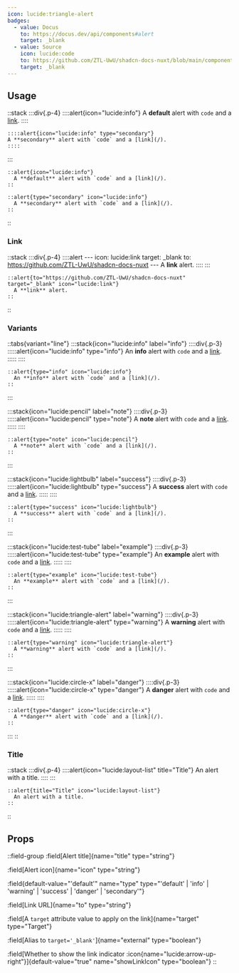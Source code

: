 ```yaml
---
icon: lucide:triangle-alert
badges:
  - value: Docus
    to: https://docus.dev/api/components#alert
    target: _blank
  - value: Source
    icon: lucide:code
    to: https://github.com/ZTL-UwU/shadcn-docs-nuxt/blob/main/components/content/Alert.vue
    target: _blank
---
```


## Usage

::stack
  :::div{.p-4}
    ::::alert{icon="lucide:info"}
    A **default** alert with `code` and a [link](/).
    ::::
  
    ::::alert{icon="lucide:info" type="secondary"}
    A **secondary** alert with `code` and a [link](/).
    ::::
  :::

```mdc
::alert{icon="lucide:info"}
  A **default** alert with `code` and a [link](/).
::

::alert{type="secondary" icon="lucide:info"}
  A **secondary** alert with `code` and a [link](/).
::
```
::

### Link

::stack
  :::div{.p-4}
    ::::alert
    ---
    icon: lucide:link
    target: _blank
    to: https://github.com/ZTL-UwU/shadcn-docs-nuxt
    ---
    A **link** alert.
    ::::
  :::

```mdc
::alert{to="https://github.com/ZTL-UwU/shadcn-docs-nuxt" target="_blank" icon="lucide:link"}
  A **link** alert.
::
```
::

### Variants

::tabs{variant="line"}
  :::stack{icon="lucide:info" label="info"}
    ::::div{.p-3}
      :::::alert{icon="lucide:info" type="info"}
      An **info** alert with `code` and a [link](/).
      :::::
    ::::
  
  ```mdc
  ::alert{type="info" icon="lucide:info"}
    An **info** alert with `code` and a [link](/).
  ::
  ```
  :::

  :::stack{icon="lucide:pencil" label="note"}
    ::::div{.p-3}
      :::::alert{icon="lucide:pencil" type="note"}
      A **note** alert with `code` and a [link](/).
      :::::
    ::::
  
  ```mdc
  ::alert{type="note" icon="lucide:pencil"}
    A **note** alert with `code` and a [link](/).
  ::
  ```
  :::

  :::stack{icon="lucide:lightbulb" label="success"}
    ::::div{.p-3}
      :::::alert{icon="lucide:lightbulb" type="success"}
      A **success** alert with `code` and a [link](/).
      :::::
    ::::
  
  ```mdc
  ::alert{type="success" icon="lucide:lightbulb"}
    A **success** alert with `code` and a [link](/).
  ::
  ```
  :::

  :::stack{icon="lucide:test-tube" label="example"}
    ::::div{.p-3}
      :::::alert{icon="lucide:test-tube" type="example"}
      An **example** alert with `code` and a [link](/).
      :::::
    ::::
  
  ```mdc
  ::alert{type="example" icon="lucide:test-tube"}
    An **example** alert with `code` and a [link](/).
  ::
  ```
  :::

  :::stack{icon="lucide:triangle-alert" label="warning"}
    ::::div{.p-3}
      :::::alert{icon="lucide:triangle-alert" type="warning"}
      A **warning** alert with `code` and a [link](/).
      :::::
    ::::
  
  ```mdc
  ::alert{type="warning" icon="lucide:triangle-alert"}
    A **warning** alert with `code` and a [link](/).
  ::
  ```
  :::

  :::stack{icon="lucide:circle-x" label="danger"}
    ::::div{.p-3}
      :::::alert{icon="lucide:circle-x" type="danger"}
      A **danger** alert with `code` and a [link](/).
      :::::
    ::::
  
  ```mdc
  ::alert{type="danger" icon="lucide:circle-x"}
    A **danger** alert with `code` and a [link](/).
  ::
  ```
  :::
::

### Title

::stack
  :::div{.p-4}
    ::::alert{icon="lucide:layout-list" title="Title"}
    An alert with a title.
    ::::
  :::

```mdc
::alert{title="Title" icon="lucide:layout-list"}
  An alert with a title.
::
```
::

## Props

::field-group
:field[Alert title]{name="title" type="string"}

 

:field[Alert icon]{name="icon" type="string"}

 

:field{default-value="'default'" name="type" type="'default' | 'info' | 'warning' | 'success' | 'danger' | 'secondary'"}

 

:field[Link URL]{name="to" type="string"}

 

:field[A `target` attribute value to apply on the link]{name="target" type="Target"}

 

:field[Alias to `target='_blank'`]{name="external" type="boolean"}

 

:field[Whether to show the link indicator :icon{name="lucide:arrow-up-right"}]{default-value="true" name="showLinkIcon" type="boolean"}
::
